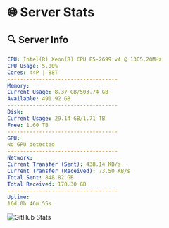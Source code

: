 # 🌐 Server Stats
## 🔍 Server Info
```yaml
CPU: Intel(R) Xeon(R) CPU E5-2699 v4 @ 1305.20MHz
CPU Usage: 5.00%
Cores: 44P | 88T
-----------------------------------
Memory:
Current Usage: 8.37 GB/503.74 GB
Available: 491.92 GB
-----------------------------------
Disk:
Current Usage: 29.14 GB/1.71 TB
Free: 1.60 TB
-----------------------------------
GPU:
No GPU detected
-----------------------------------
Network:
Current Transfer (Sent): 438.14 KB/s
Current Transfer (Received): 73.50 KB/s
Total Sent: 848.82 GB
Total Received: 178.30 GB
-----------------------------------
Uptime:
16d 0h 46m 55s
```
![GitHub Stats](https://img.shields.io/badge/Updated-2025-05-05_17:55:43-blue)